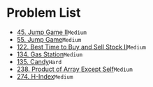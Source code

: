 # Problem List
- [45. Jump Game II](./45.md)`Medium`
- [55. Jump Game](./55.md)`Medium`
- [122. Best Time to Buy and Sell Stock II](./49.md)`Medium`
- [134. Gas Station](./134.md)`Medium`
- [135. Candy](./135.md)`Hard`
- [238. Product of Array Except Self](./238.md)`Medium`
- [274. H-Index](./274.md)`Medium`

